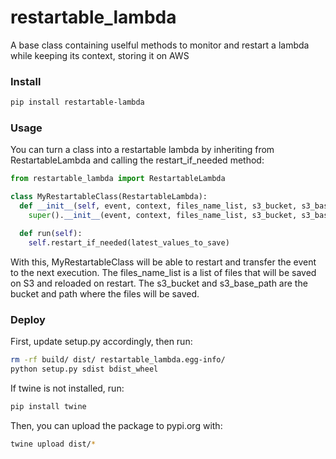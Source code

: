 # restartable_lambda
A base class containing uselful methods to monitor and restart a lambda while keeping its context, storing it on AWS

### Install
```bash
pip install restartable-lambda
```

### Usage
You can turn a class into a restartable lambda by inheriting from RestartableLambda and calling the restart_if_needed method:
```python
from restartable_lambda import RestartableLambda

class MyRestartableClass(RestartableLambda):
  def __init__(self, event, context, files_name_list, s3_bucket, s3_base_path):
    super().__init__(event, context, files_name_list, s3_bucket, s3_base_path)

  def run(self):
    self.restart_if_needed(latest_values_to_save)
```
With this, MyRestartableClass will be able to restart and transfer the event to the next execution. The files_name_list is a list of files that will be saved on S3 and reloaded on restart. The s3_bucket and s3_base_path are the bucket and path where the files will be saved.

### Deploy
First, update setup.py accordingly, then run:
```bash
rm -rf build/ dist/ restartable_lambda.egg-info/
python setup.py sdist bdist_wheel
```
If twine is not installed, run:
```bash
pip install twine
```
Then, you can upload the package to pypi.org with:
```bash
twine upload dist/*
```
